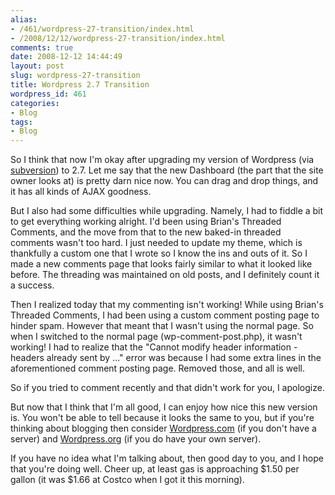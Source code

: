 ```yaml
---
alias:
- /461/wordpress-27-transition/index.html
- /2008/12/12/wordpress-27-transition/index.html
comments: true
date: 2008-12-12 14:44:49
layout: post
slug: wordpress-27-transition
title: Wordpress 2.7 Transition
wordpress_id: 461
categories:
- Blog
tags:
- Blog
---
```


So I think that now I'm okay after upgrading my version of Wordpress (via [subversion](http://subversion.tigris.org/)) to 2.7.  Let me say that the new Dashboard (the part that the site owner looks at) is pretty darn nice now.  You can drag and drop things, and it has all kinds of AJAX goodness.

But I also had some difficulties while upgrading.  Namely, I had to fiddle a bit to get everything working alright.  I'd been using Brian's Threaded Comments, and the move from that to the new baked-in threaded comments wasn't too hard.  I just needed to update my theme, which is thankfully a custom one that I wrote so I know the ins and outs of it.  So I made a new comments page that looks fairly similar to what it looked like before.  The threading was maintained on old posts, and I definitely count it a success.

Then I realized today that my commenting isn't working!  While using Brian's Threaded Comments, I had been using a custom comment posting page to hinder spam.  However that meant that I wasn't using the normal page.  So when I switched to the normal page (wp-comment-post.php), it wasn't working!  I had to realize that the "Cannot modify header information - headers already sent by ..." error was because I had some extra lines in the aforementioned comment posting page.  Removed those, and all is well.

So if you tried to comment recently and that didn't work for you, I apologize.

But now that I think that I'm all good, I can enjoy how nice this new version is.  You won't be able to tell because it looks the same to you, but if you're thinking about blogging then consider [Wordpress.com](http://wordpress.com/) (if you don't have a server) and [Wordpress.org](http://wordpress.org/) (if you do have your own server).

If you have no idea what I'm talking about, then good day to you, and I hope that you're doing well.  Cheer up, at least gas is approaching $1.50 per gallon (it was $1.66 at Costco when I got it this morning).
